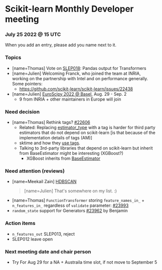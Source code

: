 # Scikit-learn Monthly Developer meeting
### July 25 2022 @ 15 UTC

When you add an entry, please add you name next to it.

### Topics
- [name=Thomas] Vote on [SLEP018](https://github.com/scikit-learn/enhancement_proposals/pull/72): Pandas output for Transformers
- [name=Julien] Welcoming Franck, who joined the team at INRIA, working on the partnership with Intel and on performance generally. Some pointers:
    - https://github.com/scikit-learn/scikit-learn/issues/22438
- [name=Julien] [EuroScipy 2022 @ Basel](https://www.euroscipy.org/2022/index.html), Aug. 29 - Sep. 2
    - 9 from INRIA + other maintainers in Europe will join

### Need decision
- [name=Thomas] Rethink tags? [#22606](https://github.com/scikit-learn/scikit-learn/pull/22606)
    - Related: Replacing [estimator_type](https://github.com/scikit-learn/scikit-learn/pull/17806) with a tag is harder for third party estimators that do not depend on scikit-learn [is that because of the implementation details of tags (AM)]
    - sktime and how they [use tags](https://github.com/alan-turing-institute/sktime/blob/4164639e1c521b112711c045d0f7e63013c1e4eb/sktime/base/_base.py#L283).
    - Talking to 3rd-party libraries that depend on scikit-learn but inherit from BaseEstimator might be interesting (XGBoost?)
        - XGBoost inherits from [BaseEstimator](https://github.com/dmlc/xgboost/blob/f93a727869bdf93c8efa086aecd5865340754f43/python-package/xgboost/compat.py#L48)

### Need attention (reviews)
- [name=Meekail Zain] [HDBSCAN](https://github.com/scikit-learn/scikit-learn/pull/22616)
  > [name=Julien] That's somewhere on my list. :)
- [name=Thomas] `FunctionTransformer` storing `feature_names_in_` + `n_features_in_` regardless of `validate` parameter:  [#23993](https://github.com/scikit-learn/scikit-learn/pull/23993)
- `random_state` support for Generators [#23962](https://github.com/scikit-learn/scikit-learn/pull/23962) by Benjamin

### Action items
- `n_features_out` SLEP013, reject
- SLEP012 leave open

### Next meeting date and chair person
- Try For Aug 29 for a NA + Austraila time slot, if not move to September 5
